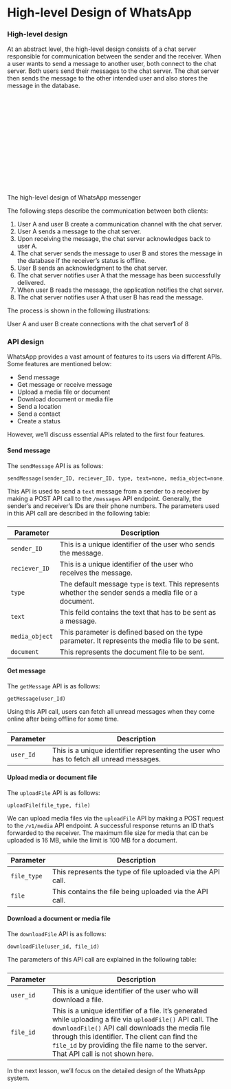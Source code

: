 # High-level Design of WhatsApp

### High-level design <a href="#high-level-design-0" id="high-level-design-0"></a>

At an abstract level, the high-level design consists of a chat server responsible for communication between the sender and the receiver. When a user wants to send a message to another user, both connect to the chat server. Both users send their messages to the chat server. The chat server then sends the message to the other intended user and also stores the message in the database.

![](data:image/svg+xml;base64,PHN2ZyB3aWR0aD0iNzQxIiBoZWlnaHQ9IjMzNiIgeG1sbnM9Imh0dHA6Ly93d3cudzMub3JnLzIwMDAvc3ZnIiB2ZXJzaW9uPSIxLjEiLz4=)The high-level design of WhatsApp messenger

The following steps describe the communication between both clients:

1. User A and user B create a communication channel with the chat server.
2. User A sends a message to the chat server.
3. Upon receiving the message, the chat server acknowledges back to user A.
4. The chat server sends the message to user B and stores the message in the database if the receiver’s status is offline.
5. User B sends an acknowledgment to the chat server.
6. The chat server notifies user A that the message has been successfully delivered.
7. When user B reads the message, the application notifies the chat server.
8. The chat server notifies user A that user B has read the message.

The process is shown in the following illustrations:

User A and user B create connections with the chat server**1** of 8

### API design <a href="#api-design-0" id="api-design-0"></a>

WhatsApp provides a vast amount of features to its users via different APIs. Some features are mentioned below:

* Send message
* Get message or receive message
* Upload a media file or document
* Download document or media file
* Send a location
* Send a contact
* Create a status

However, we’ll discuss essential APIs related to the first four features.

#### Send message <a href="#send-message-1" id="send-message-1"></a>

The `sendMessage` API is as follows:

```
sendMessage(sender_ID, reciever_ID, type, text=none, media_object=none, document=none)
```

This API is used to send a `text` message from a sender to a receiver by making a POST API call to the `/messages` API endpoint. Generally, the sender’s and receiver’s IDs are their phone numbers. The parameters used in this API call are described in the following table:

###

| **Parameter**  | **Description**                                                                                          |
| -------------- | -------------------------------------------------------------------------------------------------------- |
| `sender_ID`    | This is a unique identifier of the user who sends the message.                                           |
| `reciever_ID`  | This is a unique identifier of the user who receives the message.                                        |
| `type`         | The default message `type` is text. This represents whether the sender sends a media file or a document. |
| `text`         | This feild contains the text that has to be sent as a message.                                           |
| `media_object` | This parameter is defined based on the type parameter. It represents the media file to be sent.          |
| `document`     | This represents the document file to be sent.                                                            |

#### Get message <a href="#get-message-0" id="get-message-0"></a>

The `getMessage` API is as follows:

```
getMessage(user_Id)
```

Using this API call, users can fetch all unread messages when they come online after being offline for some time.

###

| **Parameter** | **Description**                                                                         |
| ------------- | --------------------------------------------------------------------------------------- |
| `user_Id`     | This is a unique identifier representing the user who has to fetch all unread messages. |

#### Upload media or document file <a href="#upload-media-or-document-file-0" id="upload-media-or-document-file-0"></a>

The `uploadFile` API is as follows:

```
uploadFile(file_type, file)
```

We can upload media files via the `uploadFile` API by making a POST request to the `/v1/media` API endpoint. A successful response returns an ID that’s forwarded to the receiver. The maximum file size for media that can be uploaded is 16 MB, while the limit is 100 MB for a document.

###

| **Parameter** | **Description**                                             |
| ------------- | ----------------------------------------------------------- |
| `file_type`   | This represents the type of file uploaded via the API call. |
| `file`        | This contains the file being uploaded via the API call.     |

#### Download a document or media file <a href="#download-a-document-or-media-file-0" id="download-a-document-or-media-file-0"></a>

The `downloadFile` API is as follows:

```
downloadFile(user_id, file_id)
```

The parameters of this API call are explained in the following table:

###

| **Parameter** | **Description**                                                                                                                                                                                                                                                                                        |
| ------------- | ------------------------------------------------------------------------------------------------------------------------------------------------------------------------------------------------------------------------------------------------------------------------------------------------------ |
| `user_id`     | This is a unique identifier of the user who will download a file.                                                                                                                                                                                                                                      |
| `file_id`     | This is a unique identifier of a file. It’s generated while uploading a file via `uploadFile()` API call. The `downloadFile()` API call downloads the media file through this identifier. The client can find the `file_id` by providing the file name to the server. That API call is not shown here. |

In the next lesson, we’ll focus on the detailed design of the WhatsApp system.

